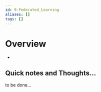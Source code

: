 ```yaml
---
id: 9-Federated_Learning
aliases: []
tags: []
---
```





# Overview


- []()

## Quick notes and Thoughts...
to be done...
